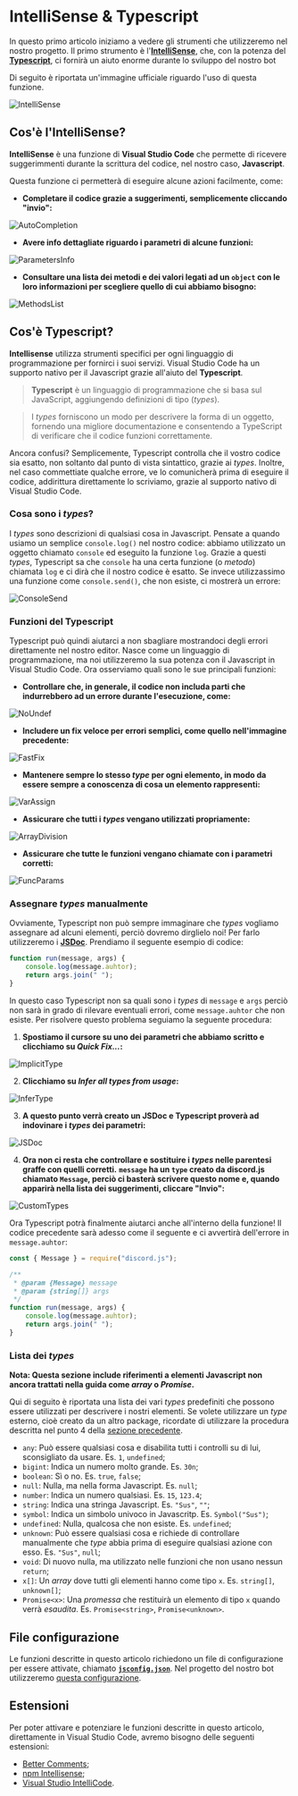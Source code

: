 # IntelliSense & Typescript

In questo primo articolo iniziamo a vedere gli strumenti che utilizzeremo nel nostro progetto.
Il primo strumento è l'**[IntelliSense](https://code.visualstudio.com/docs/editor/intellisense)**, che, con la potenza del **[Typescript](https://www.typescriptlang.org/)**, ci fornirà un aiuto enorme durante lo sviluppo del nostro bot

Di seguito è riportata un'immagine ufficiale riguardo l'uso di questa funzione.

![IntelliSense](/images/1/IntelliSense.gif)

## Cos'è l'**IntelliSense**?

**IntelliSense** è una funzione di **Visual Studio Code** che permette di ricevere suggerimmenti durante la scrittura del codice, nel nostro caso, **Javascript**.

Questa funzione ci permetterà di eseguire alcune azioni facilmente, come:

- **Completare il codice grazie a suggerimenti, semplicemente cliccando "invio":**

![AutoCompletion](/images/1/AutoCompletion.gif)

- **Avere info dettagliate riguardo i parametri di alcune funzioni:**

![ParametersInfo](/images/1/ParamsInfo.png)

- **Consultare una lista dei metodi e dei valori legati ad un `object` con le loro informazioni per scegliere quello di cui abbiamo bisogno:**

![MethodsList](/images/1/MethodsList.gif)

## Cos'è Typescript?

**Intellisense** utilizza strumenti specifici per ogni linguaggio di programmazione per fornirci i suoi servizi.
Visual Studio Code ha un supporto nativo per il Javascript grazie all'aiuto del **Typescript**.

> **Typescript** è un linguaggio di programmazione che si basa sul JavaScript, aggiungendo definizioni di tipo (_types_).

> I _types_ forniscono un modo per descrivere la forma di un oggetto, fornendo una migliore documentazione e consentendo a TypeScript di verificare che il codice funzioni correttamente.

Ancora confusi? Semplicemente, Typescript controlla che il vostro codice sia esatto, non soltanto dal punto di vista sintattico, grazie ai _types_.
Inoltre, nel caso commettiate qualche errore, ve lo comunicherà prima di eseguire il codice, addirittura direttamente lo scriviamo, grazie al supporto nativo di Visual Studio Code.

### Cosa sono i _types_?

I _types_ sono descrizioni di qualsiasi cosa in Javascript.
Pensate a quando usiamo un semplice `console.log()` nel nostro codice: abbiamo utilizzato un oggetto chiamato `console` ed eseguito la funzione `log`.
Grazie a questi _types_, Typescript sa che `console` ha una certa funzione (o _metodo_) chiamata `log` e ci dirà che il nostro codice è esatto.
Se invece utilizzassimo una funzione come `console.send()`, che non esiste, ci mostrerà un errore:

![ConsoleSend](/images/1/ConsoleSend.png)

### Funzioni del Typescript

Typescript può quindi aiutarci a non sbagliare mostrandoci degli errori direttamente nel nostro editor.
Nasce come un linguaggio di programmazione, ma noi utilizzeremo la sua potenza con il Javascript in Visual Studio Code.
Ora osserviamo quali sono le sue principali funzioni:

- **Controllare che, in generale, il codice non includa parti che indurrebbero ad un errore durante l'esecuzione, come:**

![NoUndef](/images/1/NoUndef.png)

- **Includere un fix veloce per errori semplici, come quello nell'immagine precedente:**

![FastFix](/images/1/FastFix.png)

- **Mantenere sempre lo stesso _type_ per ogni elemento, in modo da essere sempre a conoscenza di cosa un elemento rappresenti:**

![VarAssign](/images/1/VarAssign.png)

- **Assicurare che tutti i _types_ vengano utilizzati propriamente:**

![ArrayDivision](/images/1/ArrayDivision.png)

- **Assicurare che tutte le funzioni vengano chiamate con i parametri corretti:**

![FuncParams](/images/1/FuncParams.png)

### Assegnare _types_ manualmente

Ovviamente, Typescript non può sempre immaginare che _types_ vogliamo assegnare ad alcuni elementi, perciò dovremo dirglielo noi!
Per farlo utilizzeremo i **[JSDoc](https://www.typescriptlang.org/docs/handbook/jsdoc-supported-types.html)**.
Prendiamo il seguente esempio di codice:

```js
function run(message, args) {
	console.log(message.auhtor);
	return args.join(" ");
}
```

In questo caso Typescript non sa quali sono i _types_ di `message` e `args` perciò non sarà in grado di rilevare eventuali errori, come `message.auhtor` che non esiste.
Per risolvere questo problema seguiamo la seguente procedura:

1. **Spostiamo il cursore su uno dei parametri che abbiamo scritto e clicchiamo su _Quick Fix..._:**

![ImplicitType](/images/1/ImplicitType.png)

2. **Clicchiamo su _Infer all types from usage_:**

![InferType](/images/1/InferType.png)

3. **A questo punto verrà creato un JSDoc e Typescript proverà ad indovinare i _types_ dei parametri:**

![JSDoc](/images/1/JSDoc.png)

4. **Ora non ci resta che controllare e sostituire i _types_ nelle parentesi graffe con quelli corretti.**
   **`message` ha un `type` creato da discord.js chiamato `Message`, perciò ci basterà scrivere questo nome e, quando apparirà nella lista dei suggerimenti, cliccare "Invio":**

![CustomTypes](/images/1/CustomTypes.png)

Ora Typescript potrà finalmente aiutarci anche all'interno della funzione!
Il codice precedente sarà adesso come il seguente e ci avvertirà dell'errore in `message.auhtor`:

```js
const { Message } = require("discord.js");

/**
 * @param {Message} message
 * @param {string[]} args
 */
function run(message, args) {
	console.log(message.auhtor);
	return args.join(" ");
}
```

### Lista dei _types_

**Nota: Questa sezione include riferimenti a elementi Javascript non ancora trattati nella guida come _array_ o _Promise_.**

Qui di seguito è riportata una lista dei vari _types_ predefiniti che possono essere utilizzati per descrivere i nostri elementi.
Se volete utilizzare un _type_ esterno, cioè creato da un altro package, ricordate di utilizzare la procedura descritta nel punto 4 della [sezione precedente](#assegnare-types-manualmente).

- `any`: Può essere qualsiasi cosa e disabilita tutti i controlli su di lui, sconsigliato da usare. Es. `1`, `undefined`;
- `bigint`: Indica un numero molto grande. Es. `30n`;
- `boolean`: Sì o no. Es. `true`, `false`;
- `null`: Nulla, ma nella forma Javascript. Es. `null`;
- `number`: Indica un numero qualsiasi. Es. `15`, `123.4`;
- `string`: Indica una stringa Javascript. Es. `"Sus"`, `""`;
- `symbol`: Indica un simbolo univoco in Javascritp. Es. `Symbol("Sus")`;
- `undefined`: Nulla, qualcosa che non esiste. Es. `undefined`;
- `unknown`: Può essere qualsiasi cosa e richiede di controllare manualmente che _type_ abbia prima di eseguire qualsiasi azione con esso. Es. `"Sus"`, `null`;
- `void`: Di nuovo nulla, ma utilizzato nelle funzioni che non usano nessun `return`;
- `x[]`: Un _array_ dove tutti gli elementi hanno come tipo `x`. Es. `string[]`, `unknown[]`;
- `Promise<x>`: Una _promessa_ che restituirà un elemento di tipo `x` quando verrà _esaudita_. Es. `Promise<string>`, `Promise<unknown>`.

## File configurazione

Le funzioni descritte in questo articolo richiedono un file di configurazione per essere attivate, chiamato **[`jsconfig.json`](https://code.visualstudio.com/docs/languages/jsconfig)**.
Nel progetto del nostro bot utilizzeremo [questa configurazione](/jsconfig.json).

## Estensioni

Per poter attivare e potenziare le funzioni descritte in questo articolo, direttamente in Visual Studio Code, avremo bisogno delle seguenti estensioni:

- [Better Comments](https://marketplace.visualstudio.com/items?itemName=aaron-bond.better-comments);
- [npm Intellisense](https://marketplace.visualstudio.com/items?itemName=christian-kohler.npm-intellisense);
- [Visual Studio IntelliCode](https://marketplace.visualstudio.com/items?itemName=VisualStudioExptTeam.vscodeintellicode).
